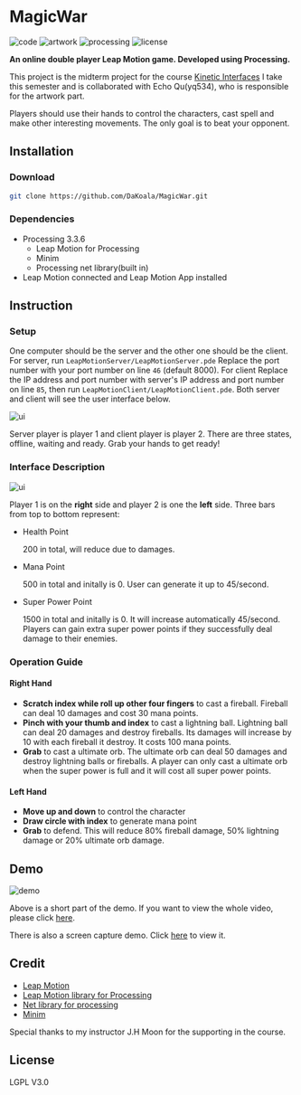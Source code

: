 # MagicWar
![code](https://img.shields.io/badge/code-Billy%20Zou-blue.svg)
![artwork](https://img.shields.io/badge/artwork-Echo%20Qu-blue.svg)
![processing](https://img.shields.io/badge/Processing-3.3.6-lightgrey.svg)
![license](https://img.shields.io/badge/license-LGPL--3.0-green.svg)

**An online double player Leap Motion game. Developed using Processing.**

This project is the midterm project for the course [Kinetic Interfaces](http://ima.nyu.sh/kinetic-interfaces/) I take this semester and is collaborated with Echo Qu(yq534), who is responsible for the artwork part.

Players should use their hands to control the characters, cast spell and make other interesting movements. The only goal is to beat your opponent.

## Installation

### Download

``` bash
git clone https://github.com/DaKoala/MagicWar.git
```

### Dependencies

* Processing 3.3.6
  + Leap Motion for Processing
  + Minim
  + Processing net library(built in)
* Leap Motion connected and Leap Motion App installed

## Instruction

### Setup
One computer should be the server and the other one should be the client. For server, run `LeapMotionServer/LeapMotionServer.pde` Replace the port number with your port number on line `46` (default 8000). For client Replace the IP address and port number with server's IP address and port number on line `85`, then run `LeapMotionClient/LeapMotionClient.pde`. Both server and client will see the user interface below.

![ui](https://s1.ax1x.com/2018/03/20/9Tj6Ld.png)

Server player is player 1 and client player is player 2. There are three states, offline, waiting and ready. Grab your hands to get ready!

### Interface Description

![ui](https://s1.ax1x.com/2018/03/20/9TjRot.png)

Player 1 is on the **right** side and player 2 is one the **left** side. Three bars from top to bottom represent:

* Health Point

    200 in total, will reduce due to damages.

* Mana Point

    500 in total and initally is 0. User can generate it up to 45/second.

* Super Power Point

    1500 in total and initally is 0. It will increase automatically 45/second. Players can gain extra super power points if they successfully deal damage to their enemies.

### Operation Guide

#### Right Hand

* **Scratch index while roll up other four fingers** to cast a fireball. Fireball can deal 10 damages and cost 30 mana points.
* **Pinch with your thumb and index** to cast a lightning ball. Lightning ball can deal 20 damages and destroy fireballs. Its damages will increase by 10 with each fireball it destroy. It costs 100 mana points.
* **Grab** to cast a ultimate orb. The ultimate orb can deal 50 damages and destroy lightning balls or fireballs. A player can only cast a ultimate orb when the super power is full and it will cost all super power points.

#### Left Hand

* **Move up and down** to control the character
* **Draw circle with index** to generate mana point
* **Grab** to defend. This will reduce 80% fireball damage, 50% lightning damage or 20% ultimate orb damage.

## Demo

![demo](https://s1.ax1x.com/2018/03/21/97iQij.gif)

Above is a short part of the demo. If you want to view the whole video, please click [here](https://youtu.be/K3fQKdyuORs).

There is also a screen capture demo. Click [here](https://www.youtube.com/watch?v=7uFNb8NIkQk) to view it.

## Credit

* [Leap Motion](https://www.leapmotion.com/)
* [Leap Motion library for Processing](https://github.com/nok/leap-motion-processing)
* [Net library for processing](https://github.com/processing/processing/tree/master/java/libraries/net)
* [Minim](http://code.compartmental.net/tools/minim/)

Special thanks to my instructor J.H Moon for the supporting in the course.

## License

LGPL V3.0
